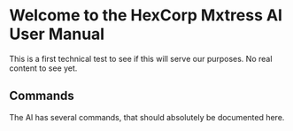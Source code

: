 # Welcome to the HexCorp Mxtress AI User Manual

This is a first technical test to see if this will serve our purposes. No real content to see yet.

## Commands

The AI has several commands, that should absolutely be documented here.

